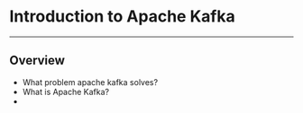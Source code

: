 # Introduction to Apache Kafka

<hr>

## Overview
  -  What problem apache kafka solves?
  -  What is Apache Kafka?
  -  
